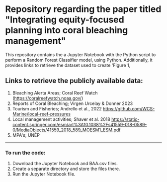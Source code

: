 # Repository regarding the paper titled "Integrating equity-focused planning into coral bleaching management"
 This repository contains the a Jupyter Notebook with the Python script to perform a Random Forest Classifier model, using Python. Additionally, it provides links to retrieve the dataset used to create 'Figure 1,

## Links to retrieve the publicly available data: 
1. Bleaching Alerta Areas; Coral Reef Watch (https://coralreefwatch.noaa.gov/)
2. Reports of Coral Bleaching; Virgen Urcelay & Donner 2023
3. Tourism and Fisheries; Andrello et al., 2022 https://github.com/WCS-Marine/local-reef-pressures 
4. Local management activities; Shaver et al. 2018 https://static-content.springer.com/esm/art%3A10.1038%2Fs41559-018-0589-0/MediaObjects/41559_2018_589_MOESM1_ESM.pdf
5. MPA's; UNEP
---
### To run the code: 
1. Download the Jupyter Notebook and BAA.csv files.
2. Create a separate directory and store the files there.
3. Run the Jupyter Notebook file.
